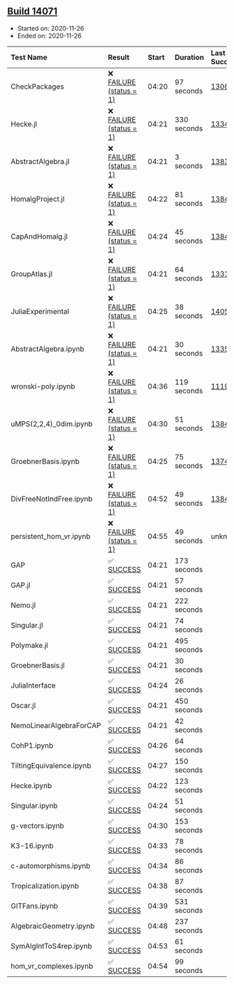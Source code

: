 ## [Build 14071](https://oscarci.mathematik.uni-kl.de/job/oscar/14071/)

* Started on: 2020-11-26
* Ended on: 2020-11-26

| Test Name    | Result | Start | Duration | Last Success | First Failure |
|:-------------|:-------|:------|:---------|:-------------|:--------------|
| CheckPackages | ❌ [FAILURE (status = 1)](https://oscarci.mathematik.uni-kl.de/job/oscar/14071/artifact/logs/build-14071/CheckPackages.log) | 04:20 | 97 seconds | [13085](https://oscarci.mathematik.uni-kl.de/job/oscar/13085/) | [13086](https://oscarci.mathematik.uni-kl.de/job/oscar/13086/) |
| Hecke.jl | ❌ [FAILURE (status = 1)](https://oscarci.mathematik.uni-kl.de/job/oscar/14071/artifact/logs/build-14071/Hecke.jl.log) | 04:21 | 330 seconds | [13341](https://oscarci.mathematik.uni-kl.de/job/oscar/13341/) | [13342](https://oscarci.mathematik.uni-kl.de/job/oscar/13342/) |
| AbstractAlgebra.jl | ❌ [FAILURE (status = 1)](https://oscarci.mathematik.uni-kl.de/job/oscar/14071/artifact/logs/build-14071/AbstractAlgebra.jl.log) | 04:21 | 3 seconds | [13837](https://oscarci.mathematik.uni-kl.de/job/oscar/13837/) | [13838](https://oscarci.mathematik.uni-kl.de/job/oscar/13838/) |
| HomalgProject.jl | ❌ [FAILURE (status = 1)](https://oscarci.mathematik.uni-kl.de/job/oscar/14071/artifact/logs/build-14071/HomalgProject.jl.log) | 04:22 | 81 seconds | [13845](https://oscarci.mathematik.uni-kl.de/job/oscar/13845/) | [13846](https://oscarci.mathematik.uni-kl.de/job/oscar/13846/) |
| CapAndHomalg.jl | ❌ [FAILURE (status = 1)](https://oscarci.mathematik.uni-kl.de/job/oscar/14071/artifact/logs/build-14071/CapAndHomalg.jl.log) | 04:24 | 45 seconds | [13845](https://oscarci.mathematik.uni-kl.de/job/oscar/13845/) | [13846](https://oscarci.mathematik.uni-kl.de/job/oscar/13846/) |
| GroupAtlas.jl | ❌ [FAILURE (status = 1)](https://oscarci.mathematik.uni-kl.de/job/oscar/14071/artifact/logs/build-14071/GroupAtlas.jl.log) | 04:21 | 64 seconds | [13311](https://oscarci.mathematik.uni-kl.de/job/oscar/13311/) | [13312](https://oscarci.mathematik.uni-kl.de/job/oscar/13312/) |
| JuliaExperimental | ❌ [FAILURE (status = 1)](https://oscarci.mathematik.uni-kl.de/job/oscar/14071/artifact/logs/build-14071/JuliaExperimental.log) | 04:25 | 38 seconds | [14052](https://oscarci.mathematik.uni-kl.de/job/oscar/14052/) | [14053](https://oscarci.mathematik.uni-kl.de/job/oscar/14053/) |
| AbstractAlgebra.ipynb | ❌ [FAILURE (status = 1)](https://oscarci.mathematik.uni-kl.de/job/oscar/14071/artifact/logs/build-14071/AbstractAlgebra.ipynb.log) | 04:21 | 30 seconds | [13355](https://oscarci.mathematik.uni-kl.de/job/oscar/13355/) | [13356](https://oscarci.mathematik.uni-kl.de/job/oscar/13356/) |
| wronski-poly.ipynb | ❌ [FAILURE (status = 1)](https://oscarci.mathematik.uni-kl.de/job/oscar/14071/artifact/logs/build-14071/wronski-poly.ipynb.log) | 04:36 | 119 seconds | [11192](https://oscarci.mathematik.uni-kl.de/job/oscar/11192/) | [11193](https://oscarci.mathematik.uni-kl.de/job/oscar/11193/) |
| uMPS(2,2,4)_0dim.ipynb | ❌ [FAILURE (status = 1)](https://oscarci.mathematik.uni-kl.de/job/oscar/14071/artifact/logs/build-14071/uMPS-2-2-4-_0dim.ipynb.log) | 04:30 | 51 seconds | [13841](https://oscarci.mathematik.uni-kl.de/job/oscar/13841/) | [13842](https://oscarci.mathematik.uni-kl.de/job/oscar/13842/) |
| GroebnerBasis.ipynb | ❌ [FAILURE (status = 1)](https://oscarci.mathematik.uni-kl.de/job/oscar/14071/artifact/logs/build-14071/GroebnerBasis.ipynb.log) | 04:25 | 75 seconds | [13748](https://oscarci.mathematik.uni-kl.de/job/oscar/13748/) | [13749](https://oscarci.mathematik.uni-kl.de/job/oscar/13749/) |
| DivFreeNotIndFree.ipynb | ❌ [FAILURE (status = 1)](https://oscarci.mathematik.uni-kl.de/job/oscar/14071/artifact/logs/build-14071/DivFreeNotIndFree.ipynb.log) | 04:52 | 49 seconds | [13845](https://oscarci.mathematik.uni-kl.de/job/oscar/13845/) | [13846](https://oscarci.mathematik.uni-kl.de/job/oscar/13846/) |
| persistent_hom_vr.ipynb | ❌ [FAILURE (status = 1)](https://oscarci.mathematik.uni-kl.de/job/oscar/14071/artifact/logs/build-14071/persistent_hom_vr.ipynb.log) | 04:55 | 49 seconds | unknown | unknown |
| GAP | ✅ [SUCCESS](https://oscarci.mathematik.uni-kl.de/job/oscar/14071/artifact/logs/build-14071/GAP.log) | 04:21 | 173 seconds |  |  |
| GAP.jl | ✅ [SUCCESS](https://oscarci.mathematik.uni-kl.de/job/oscar/14071/artifact/logs/build-14071/GAP.jl.log) | 04:21 | 57 seconds |  |  |
| Nemo.jl | ✅ [SUCCESS](https://oscarci.mathematik.uni-kl.de/job/oscar/14071/artifact/logs/build-14071/Nemo.jl.log) | 04:21 | 222 seconds |  |  |
| Singular.jl | ✅ [SUCCESS](https://oscarci.mathematik.uni-kl.de/job/oscar/14071/artifact/logs/build-14071/Singular.jl.log) | 04:21 | 74 seconds |  |  |
| Polymake.jl | ✅ [SUCCESS](https://oscarci.mathematik.uni-kl.de/job/oscar/14071/artifact/logs/build-14071/Polymake.jl.log) | 04:21 | 495 seconds |  |  |
| GroebnerBasis.jl | ✅ [SUCCESS](https://oscarci.mathematik.uni-kl.de/job/oscar/14071/artifact/logs/build-14071/GroebnerBasis.jl.log) | 04:21 | 30 seconds |  |  |
| JuliaInterface | ✅ [SUCCESS](https://oscarci.mathematik.uni-kl.de/job/oscar/14071/artifact/logs/build-14071/JuliaInterface.log) | 04:24 | 26 seconds |  |  |
| Oscar.jl | ✅ [SUCCESS](https://oscarci.mathematik.uni-kl.de/job/oscar/14071/artifact/logs/build-14071/Oscar.jl.log) | 04:21 | 450 seconds |  |  |
| NemoLinearAlgebraForCAP | ✅ [SUCCESS](https://oscarci.mathematik.uni-kl.de/job/oscar/14071/artifact/logs/build-14071/NemoLinearAlgebraForCAP.log) | 04:21 | 42 seconds |  |  |
| CohP1.ipynb | ✅ [SUCCESS](https://oscarci.mathematik.uni-kl.de/job/oscar/14071/artifact/logs/build-14071/CohP1.ipynb.log) | 04:26 | 64 seconds |  |  |
| TiltingEquivalence.ipynb | ✅ [SUCCESS](https://oscarci.mathematik.uni-kl.de/job/oscar/14071/artifact/logs/build-14071/TiltingEquivalence.ipynb.log) | 04:27 | 150 seconds |  |  |
| Hecke.ipynb | ✅ [SUCCESS](https://oscarci.mathematik.uni-kl.de/job/oscar/14071/artifact/logs/build-14071/Hecke.ipynb.log) | 04:22 | 123 seconds |  |  |
| Singular.ipynb | ✅ [SUCCESS](https://oscarci.mathematik.uni-kl.de/job/oscar/14071/artifact/logs/build-14071/Singular.ipynb.log) | 04:24 | 51 seconds |  |  |
| g-vectors.ipynb | ✅ [SUCCESS](https://oscarci.mathematik.uni-kl.de/job/oscar/14071/artifact/logs/build-14071/g-vectors.ipynb.log) | 04:30 | 153 seconds |  |  |
| K3-16.ipynb | ✅ [SUCCESS](https://oscarci.mathematik.uni-kl.de/job/oscar/14071/artifact/logs/build-14071/K3-16.ipynb.log) | 04:33 | 78 seconds |  |  |
| c-automorphisms.ipynb | ✅ [SUCCESS](https://oscarci.mathematik.uni-kl.de/job/oscar/14071/artifact/logs/build-14071/c-automorphisms.ipynb.log) | 04:34 | 86 seconds |  |  |
| Tropicalization.ipynb | ✅ [SUCCESS](https://oscarci.mathematik.uni-kl.de/job/oscar/14071/artifact/logs/build-14071/Tropicalization.ipynb.log) | 04:38 | 87 seconds |  |  |
| GITFans.ipynb | ✅ [SUCCESS](https://oscarci.mathematik.uni-kl.de/job/oscar/14071/artifact/logs/build-14071/GITFans.ipynb.log) | 04:39 | 531 seconds |  |  |
| AlgebraicGeometry.ipynb | ✅ [SUCCESS](https://oscarci.mathematik.uni-kl.de/job/oscar/14071/artifact/logs/build-14071/AlgebraicGeometry.ipynb.log) | 04:48 | 237 seconds |  |  |
| SymAlgIntToS4rep.ipynb | ✅ [SUCCESS](https://oscarci.mathematik.uni-kl.de/job/oscar/14071/artifact/logs/build-14071/SymAlgIntToS4rep.ipynb.log) | 04:53 | 61 seconds |  |  |
| hom_vr_complexes.ipynb | ✅ [SUCCESS](https://oscarci.mathematik.uni-kl.de/job/oscar/14071/artifact/logs/build-14071/hom_vr_complexes.ipynb.log) | 04:54 | 99 seconds |  |  |
